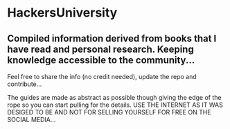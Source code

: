 # HackersUniversity
## Compiled information derived from books that I have read and personal research. Keeping knowledge accessible to the community...

Feel free to share the info (no credit needed), update the repo and contribute...

The guides are made as abstract as possible though giving the edge of the rope so you can start pulling for the details. USE THE INTERNET AS IT WAS DESIGED TO BE AND NOT FOR SELLING YOURSELF FOR FREE ON THE SOCIAL MEDIA...
